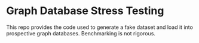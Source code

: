 # Graph Database Stress Testing

This repo provides the code used to generate a fake dataset and load it into prospective graph databases. Benchmarking is not rigorous. 
